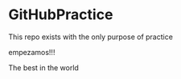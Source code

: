 # GitHubPractice
This repo exists with the only purpose of practice

empezamos!!! 

The best in the world
